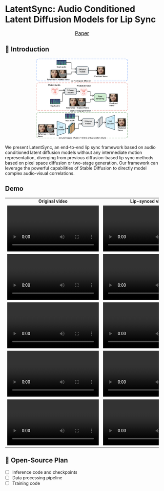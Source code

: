 # LatentSync: Audio Conditioned Latent Diffusion Models for Lip Sync

<p align="center" style="font-size: larger;">
  <a href="https://arxiv.org/abs/2412.04431">Paper</a>
</p>

## 📖 Introduction

<p align="center">
<img src="assets/frameworks_comparison.png" width=60%>
<p>

We present LatentSync, an end-to-end lip sync framework based on audio conditioned latent diffusion models without any intermediate motion representation, diverging from previous diffusion-based lip sync methods based on pixel space diffusion or two-stage generation. Our framework can leverage the powerful capabilities of Stable Diffusion to directly model complex audio-visual correlations.

## Demo


































<table class="center">
  <tr style="font-weight: bolder;text-align:center;">
        <td width="50%"><b>Original video</b></td>
        <td width="50%"><b>Lip-synced video</b></td>
  </tr>
  <tr>
    <td>
      <video src=https://github.com/user-attachments/assets/89b02797-457c-4510-8dfb-8d10ffac76d2 controls preload></video>
    </td>
    <td>
      <video src=https://github.com/user-attachments/assets/5c4cf5e3-a52b-453a-a977-615043fd681c controls preload></video>
    </td>
  </tr>
  <tr>
    <td>
      <video src=https://github.com/user-attachments/assets/78cd1df3-c15b-492f-bc4a-b88615266d73 controls preload></video>
    </td>
    <td>
      <video src=https://github.com/user-attachments/assets/c7781efa-1179-4fed-9193-791af9990af2 controls preload></video>
    </td>
  </tr>
  <tr>
    <td>
      <video src=https://github.com/user-attachments/assets/b7da5495-a02b-4efe-86bf-df56246725f0 controls preload></video>
    </td>
    <td>
      <video src=https://github.com/user-attachments/assets/99fcf7e7-2db7-488b-93de-c6ed78203a6d controls preload></video>
    </td>
  </tr>
  <tr>
    <td width=120px>
      <video src=https://github.com/user-attachments/assets/d08287ad-48c1-4bc3-8c8f-a333cf57f5fa controls preload></video>
    </td>
    <td>
      <video src=https://github.com/user-attachments/assets/872525ef-bac4-44d1-9ecf-d51928b3aaf5 controls preload></video>
    </td>
  </tr>
  <tr>
    <td>
      <video src=https://github.com/user-attachments/assets/c19951b5-57d4-44f6-aa48-9f92fc0da3df controls preload></video>
    </td>
    <td>
      <video src=https://github.com/user-attachments/assets/445baf69-b0f6-4b83-9996-c4d7622672fc controls preload></video>
    </td>
  </tr>
</table>

## 📑 Open-Source Plan

- [ ] Inference code and checkpoints
- [ ] Data processing pipeline
- [ ] Training code
